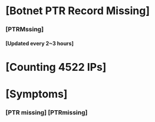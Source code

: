 # [Botnet PTR Record Missing]
### [PTRMssing]
#### [Updated every 2~3 hours]

# [Counting 4522 IPs]

# [Symptoms] 
###   [PTR missing] [PTRmissing]

